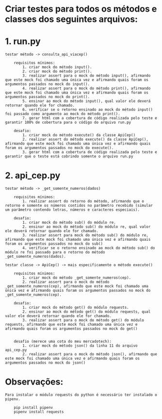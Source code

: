 # Criar testes para todos os métodos e classes dos seguintes arquivos:


# 1. run.py

    testar método -> consulta_api_viacep()
        
        requisitos mínimos:     
            1. criar mock do método input().
            2. criar mock do método print().
            3. realizar assert para o mock do método input(), afirmando que este mock foi chamado uma única vez e afirmando quais foram os argumentos passados no mock do input().
            4. realizar assert para o mock do método print(), afirmando que este mock foi chamado uma única vez e afirmando quais foram os argumentos passados no mock do print().
            5. ensinar ao mock do método input(), qual valor ele deverá retornar quando ele for chamado.
            6. verificar se o retorno ensinado ao mock do método input() foi passado como argumento ao mock do método print().
            7. gerar html com a cobertura de código realizada pelo teste e garantir 100% de cobertura para o código do arquivo run.py

        desafio:
            1. criar mock do método execute() da classe ApiCep()
            2. realizar assert do método execute() da classe ApiCep(), afirmando que este mock foi chamado uma única vez e afirmando quais foram os argumentos passados no mock do execute().
            3. gerar html com a cobertura de código realizada pelo teste e garantir que o teste está cobrindo somente o arquivo run.py

# 2. api_cep.py

    testar método -> _get_somente_numeros(dados)
        
        requisitos mínimos:
            1. realizar assert do retorno do método, afirmando que o retorno é somente os números contidos no parâmetro recebido (simular um parâmetro contendo letras, números e caracteres especiais).

        desafio:
            1. criar mock do método sub() do módulo re.
            2. ensinar ao mock do método sub() do módulo re, qual valor ele deverá retornar quando ele for chamado.
            3. realizar assert para mock do método sub() do módulo re, afirmando que este mock foi chamado uma única vez e afirmando quais foram os argumentos passados no mock do sub()
            4. verificar se o retorno ensinado ao mock do método sub() do módulo re foi passado para o retorno do método _get_somente_numeros(dados).

    testar classe -> ApiCep() -> mais especificamente o método execute()

        requisitos mínimos:
            1. criar mock do método _get_somente_numeros(cep).
            2. realizar assert para o mock do método _get_somente_numeros(cep), afirmando que este mock foi chamado uma única vez e afirmando quais foram os argumentos passados no mock do _get_somente_numeros(cep).

        desafio:
            1. criar mock do método get() do módulo requests.
            2. ensinar ao mock do método get() do módulo requests, qual valor ele deverá retornar quando ele for chamado.
            3. realizar assert para o mock do método get() do módulo requests, afirmando que este mock foi chamado uma única vez e afirmando quais foram os argumentos passados no mock do get()


        desafio (merece uma cota do meu mercadotech):
            1. criar mock do método json() da linha 11 do arquivo api_cep.py
            2. realizar assert para o mock do método json(), afirmando que este mock foi chamado uma única vez e afirmando quais foram os argumentos passados no mock do json()


# Observações:

    Para instalar o módulo requests do python é necessário ter instalado o pipenv.
    
        pip install pipenv
        pipenv install requests